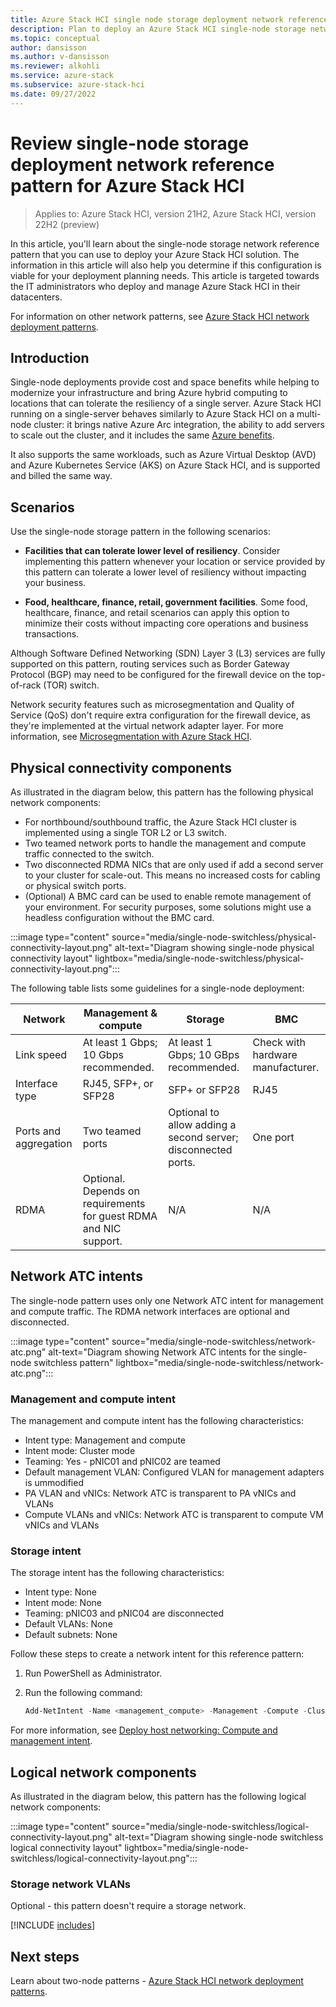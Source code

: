 ```yaml
---
title: Azure Stack HCI single node storage deployment network reference pattern
description: Plan to deploy an Azure Stack HCI single-node storage network reference pattern.
ms.topic: conceptual
author: dansisson
ms.author: v-dansisson
ms.reviewer: alkohli
ms.service: azure-stack
ms.subservice: azure-stack-hci
ms.date: 09/27/2022
---
```


# Review single-node storage deployment network reference pattern for Azure Stack HCI

> Applies to: Azure Stack HCI, version 21H2, Azure Stack HCI, version 22H2 (preview)

In this article, you'll learn about the single-node storage network reference pattern that you can use to deploy your Azure Stack HCI solution. The information in this article will also help you determine if this configuration is viable for your deployment planning needs. This article is targeted towards the IT administrators who deploy and manage Azure Stack HCI in their datacenters.

For information on other network patterns, see [Azure Stack HCI network deployment patterns](choose-network-pattern.md).

## Introduction

Single-node deployments provide cost and space benefits while helping to modernize your infrastructure and bring Azure hybrid computing to locations that can tolerate the resiliency of a single server. Azure Stack HCI running on a single-server behaves similarly to Azure Stack HCI on a multi-node cluster: it brings native Azure Arc integration, the ability to add servers to scale out the cluster, and it includes the same [Azure benefits](/azure-stack/hci/manage/azure-benefits.md).

It also supports the same workloads, such as Azure Virtual Desktop (AVD) and Azure Kubernetes Service (AKS) on Azure Stack HCI, and is supported and billed the same way.

## Scenarios

Use the single-node storage pattern in the following scenarios:

- **Facilities that can tolerate lower level of resiliency**. Consider implementing this pattern whenever your location or service provided by this pattern can tolerate a lower level of resiliency without impacting your business.

- **Food, healthcare, finance, retail, government facilities**. Some food, healthcare, finance, and retail scenarios can apply this option to minimize their costs without impacting core operations and business transactions.

Although Software Defined Networking (SDN) Layer 3 (L3) services are fully supported on this pattern, routing services such as Border Gateway Protocol (BGP) may need to be configured for the firewall device on the top-of-rack (TOR) switch.

Network security features such as microsegmentation and Quality of Service (QoS) don't require extra configuration for the firewall device, as they're implemented at the virtual network adapter layer. For more information, see [Microsegmentation with Azure Stack HCI](https://techcommunity.microsoft.com/t5/azure-stack-blog/microsegmentation-with-azure-stack-hci/ba-p/2276339).

## Physical connectivity components

As illustrated in the diagram below, this pattern has the following physical network components:

- For northbound/southbound traffic, the Azure Stack HCI cluster is implemented using a single TOR L2 or L3 switch.
- Two teamed network ports to handle the management and compute traffic connected to the switch.
- Two disconnected RDMA NICs that are only used if add a second server to your cluster for scale-out. This means no increased costs for cabling or physical switch ports.
- (Optional) A BMC card can be used to enable remote management of your environment. For security purposes, some solutions might use a headless configuration without the BMC card.

:::image type="content" source="media/single-node-switchless/physical-connectivity-layout.png" alt-text="Diagram showing single-node physical connectivity layout" lightbox="media/single-node-switchless/physical-connectivity-layout.png":::

The following table lists some guidelines for a single-node deployment:

|Network|Management & compute|Storage|BMC|
|--|--|--|--|
|Link speed|At least 1 Gbps; 10 Gbps recommended.|At least 1 Gbps; 10 GBps recommended.|Check with hardware manufacturer.|
|Interface type|RJ45, SFP+, or SFP28|SFP+ or SFP28|RJ45|
|Ports and aggregation|Two teamed ports|Optional to allow adding a second server; disconnected ports.|One port|
|RDMA|Optional. Depends on requirements for guest RDMA and NIC support.|N/A|N/A|

## Network ATC intents

The single-node pattern uses only one Network ATC intent for management and compute traffic. The RDMA network interfaces are optional and disconnected.

:::image type="content" source="media/single-node-switchless/network-atc.png" alt-text="Diagram showing Network ATC intents for the single-node switchless pattern" lightbox="media/single-node-switchless/network-atc.png":::

### Management and compute intent

The management and compute intent has the following characteristics:

- Intent type: Management and compute
- Intent mode: Cluster mode
- Teaming: Yes - pNIC01 and pNIC02 are teamed
- Default management VLAN: Configured VLAN for management adapters is ummodified
- PA VLAN and vNICs: Network ATC is transparent to PA vNICs and VLANs
- Compute VLANs and vNICs: Network ATC is transparent to compute VM vNICs and VLANs

### Storage intent

The storage intent has the following characteristics:

- Intent type: None
- Intent mode: None
- Teaming: pNIC03 and pNIC04 are disconnected
- Default VLANs: None
- Default subnets: None

Follow these steps to create a network intent for this reference pattern:

1. Run PowerShell as Administrator.
1. Run the following command:

    ```powershell
    Add-NetIntent -Name <management_compute> -Management -Compute -ClusterName <HCI01> -AdapterName <pNIC01, pNIC02>
    ```

For more information, see [Deploy host networking: Compute and management intent](/deploy/network-atc.md#compute-and-management-intent).

## Logical network components

As illustrated in the diagram below, this pattern has the following logical network components:

:::image type="content" source="media/single-node-switchless/logical-connectivity-layout.png" alt-text="Diagram showing single-node switchless logical connectivity layout" lightbox="media/single-node-switchless/logical-connectivity-layout.png":::

### Storage network VLANs

Optional - this pattern doesn't require a storage network.

[!INCLUDE [includes](includes/single-node-include.md)]

## Next steps

Learn about two-node patterns - [Azure Stack HCI network deployment patterns](choose-network-pattern.md).